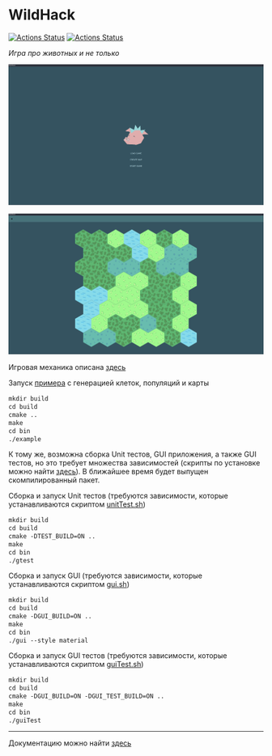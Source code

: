 # WildHack

[![Actions Status](https://github.com/NikitaEvs/peach/workflows/unit_tests/badge.svg)](https://github.com/NikitaEvs/peach/actions)
[![Actions Status](https://github.com/NikitaEvs/peach/workflows/gui_test/badge.svg)](https://github.com/NikitaEvs/peach/actions)

_Игра про животных и не только_

![Start view](.github/pictures/punk.png)

![Cells map](.github/pictures/cells.png)

Игровая механика описана [здесь](docs/gameplay.md)

Запуск [примера](test/test.cpp) с генерацией клеток, популяций и карты

```shell script
mkdir build
cd build
cmake ..
make
cd bin
./example
```

К тому же, возможна сборка Unit тестов, GUI приложения, а также GUI тестов, но это требует множества
зависимостей (скрипты по установке можно найти [здесь](ci)). В ближайшее время будет выпущен скомпилированный
пакет.

Сборка и запуск Unit тестов (требуются зависимости, которые устанавливаются скриптом [unitTest.sh](ci/unitTest.sh))

```shell script
mkdir build
cd build
cmake -DTEST_BUILD=ON ..
make
cd bin
./gtest
```

Сборка и запуск GUI (требуются зависимости, которые устанавливаются скриптом [gui.sh](ci/gui.sh))

```shell script
mkdir build
cd build
cmake -DGUI_BUILD=ON ..
make
cd bin
./gui --style material
```

Сборка и запуск GUI тестов (требуются зависимости, которые устанавливаются скриптом [guiTest.sh](ci/guiTest.sh))

```shell script
mkdir build
cd build
cmake -DGUI_BUILD=ON -DGUI_TEST_BUILD=ON ..
make
cd bin
./guiTest
```

---
Документацию можно найти [здесь](http://51.15.97.72:5555/)